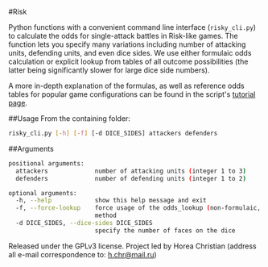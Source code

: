 #Risk

Python functions with a convenient command line interface (`risky_cli.py`) to calculate the odds for single-attack battles in Risk-like games.
The function lets you specify many variations including number of attacking units, defending units, and even dice sides.
We use either formulaic odds calculation or explicit lookup from tables of all outcome possibilities (the latter being significantly slower for large dice side numbers).

A more in-depth explanation of the formulas, as well as reference odds tables for popular game configurations can be found in the script's [tutorial page](http://chymeric.eu/blog/2014/07/23/per-attack-risk-dice-odds/). 

##Usage
From the containing folder:

```bash 
risky_cli.py [-h] [-f] [-d DICE_SIDES] attackers defenders
```

##Arguments

```bash
positional arguments:
  attackers             number of attacking units (integer 1 to 3)
  defenders             number of defending units (integer 1 to 2)

optional arguments:
  -h, --help            show this help message and exit
  -f, --force-lookup    force usage of the odds_lookup (non-formulaic, slow)
                        method
  -d DICE_SIDES, --dice-sides DICE_SIDES
                        specify the number of faces on the dice
```

Released under the GPLv3 license.
Project led by Horea Christian (address all e-mail correspondence to: h.chr@mail.ru)
